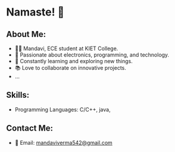 # Namaste! 👋

## About Me:
- 👩‍🎓 Mandavi, ECE student at KIET College.
- 💼 Passionate about electronics, programming, and technology.
- 🌱 Constantly learning and exploring new things.
- 📚 Love to collaborate on innovative projects.
- ...

## Skills:
- Programming Languages: C/C++, java,
  
## Contact Me:
- 📧 Email: mandaviverma542@gmail.com




